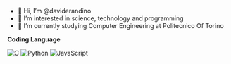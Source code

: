 - 👋 Hi, I’m @daviderandino
- 👀 I’m interested in science, technology and programming
- 🌱 I’m currently studying Computer Engineering at Politecnico Of Torino

**Coding Language**

![C](https://img.shields.io/badge/c-%2300599C.svg?style=for-the-badge&logo=c&logoColor=white) ![Python](https://img.shields.io/badge/python-3670A0?style=for-the-badge&logo=python&logoColor=ffdd54) ![JavaScript](https://img.shields.io/badge/javascript-%23323330.svg?style=for-the-badge&logo=javascript&logoColor=%23F7DF1E)
